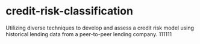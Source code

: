 # credit-risk-classification
Utilizing diverse techniques to develop and assess a credit risk model using historical lending data from a peer-to-peer lending company.
111111
